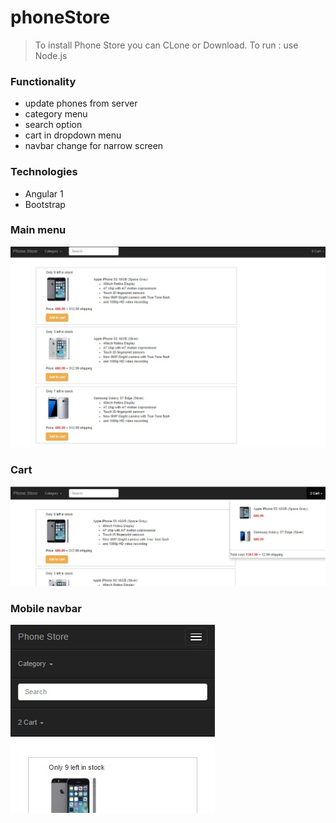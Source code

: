 # phoneStore

> To install Phone Store you can CLone or Download. 
> To run : use Node.js 

### Functionality
- update phones from server
- category menu
- search option
- cart in dropdown menu
- navbar change for narrow screen

### Technologies
- Angular 1
- Bootstrap

### Main menu
![Alt text](https://github.com/bagasssss/phoneStore/blob/master/screenshots/main.jpg "Main")

### Cart
![Alt text](https://github.com/bagasssss/phoneStore/blob/master/screenshots/cart.jpg "Main")

### Mobile navbar
![Alt text](https://github.com/bagasssss/phoneStore/blob/master/screenshots/phoneMode.jpg "Main")

